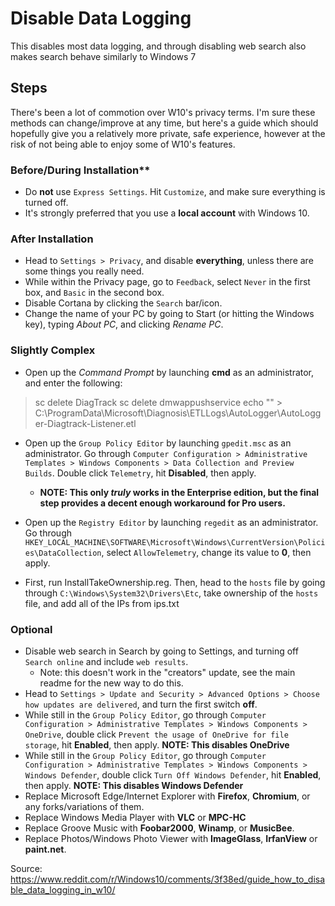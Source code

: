 # Disable Data Logging
This disables most data logging, and through disabling web search also makes search behave similarly to Windows 7

## Steps
There's been a lot of commotion over W10's privacy terms. I'm sure these methods can change/improve at any time, but here's a guide which should hopefully give you a relatively more private, safe experience, however at the risk of not being able to enjoy some of W10's features.

### Before/During Installation**
* Do **not** use ```Express Settings```. Hit ```Customize```, and make sure everything is turned off.
* It's strongly preferred that you use a **local account** with Windows 10.

### After Installation
* Head to ```Settings > Privacy```, and disable **everything**, unless there are some things you really need.
* While within the Privacy page, go to ```Feedback```, select ```Never``` in the first box, and ```Basic``` in the second box.
* Disable Cortana by clicking the ```Search``` bar/icon.
* Change the name of your PC by going to Start (or hitting the Windows key), typing *About PC*, and clicking *Rename PC*.

### Slightly Complex
* Open up the *Command Prompt* by launching **cmd** as an administrator, and enter the following:
> sc delete DiagTrack
> sc delete dmwappushservice
> echo "" > C:\ProgramData\Microsoft\Diagnosis\ETLLogs\AutoLogger\AutoLogger-Diagtrack-Listener.etl

* Open up the ```Group Policy Editor``` by launching ```gpedit.msc``` as an administrator. Go through ```Computer Configuration > Administrative Templates > Windows Components > Data Collection and Preview Builds```. Double click ```Telemetry```, hit **Disabled**, then apply.
  * **NOTE: This only *truly* works in the Enterprise edition, but the final step provides a decent enough workaround for Pro users.**

* Open up the ```Registry Editor``` by launching ```regedit``` as an administrator. Go through ```HKEY_LOCAL_MACHINE\SOFTWARE\Microsoft\Windows\CurrentVersion\Policies\DataCollection```, select ```AllowTelemetry```, change its value to **0**, then apply.

* First, run InstallTakeOwnership.reg. Then, head to the ```hosts``` file by going through ```C:\Windows\System32\Drivers\Etc```, take ownership of the ```hosts``` file, and add all of the IPs from ips.txt

### Optional
* Disable web search in Search by going to Settings, and turning off ```Search online``` and include ```web results```.
  * Note: this doesn't work in the "creators" update, see the main readme for the new way to do this.
* Head to ```Settings > Update and Security > Advanced Options > Choose how updates are delivered```, and turn the first switch **off**.
* While still in the ```Group Policy Editor```, go through ```Computer Configuration > Administrative Templates > Windows Components > OneDrive```, double click ```Prevent the usage of OneDrive for file storage```, hit **Enabled**, then apply. **NOTE: This disables OneDrive**
* While still in the ```Group Policy Editor```, go through ```Computer Configuration > Administrative Templates > Windows Components > Windows Defender```, double click ```Turn Off Windows Defender```, hit **Enabled**, then apply. **NOTE: This disables Windows Defender**
* Replace Microsoft Edge/Internet Explorer with **Firefox**, **Chromium**, or any forks/variations of them.
* Replace Windows Media Player with **VLC** or **MPC-HC**
* Replace Groove Music with **Foobar2000**, **Winamp**, or **MusicBee**.
* Replace Photos/Windows Photo Viewer with **ImageGlass**, **IrfanView** or **paint.net**.


Source: https://www.reddit.com/r/Windows10/comments/3f38ed/guide_how_to_disable_data_logging_in_w10/
